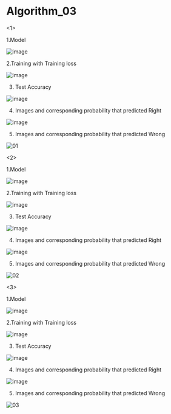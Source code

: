 # Algorithm_03
<1>

1.Model

![image](https://user-images.githubusercontent.com/65887370/173176056-4b3e4246-9fc1-426f-a92e-546721bbbfc4.png)

2.Training with Training loss

![image](https://user-images.githubusercontent.com/65887370/173176078-e8e713f6-ac98-4e8a-a387-791bb90eacda.png)

3. Test Accuracy

![image](https://user-images.githubusercontent.com/65887370/173176102-dadc0524-3d34-4287-acfa-cade2ba30c3d.png)

4. Images and corresponding probability that predicted Right

![image](https://user-images.githubusercontent.com/65887370/173176127-d9b1dd05-dd7d-4034-bae6-64f6ef3dc341.png)

5.  Images and corresponding probability that predicted Wrong

![01](https://user-images.githubusercontent.com/65887370/173175818-28e32754-da54-433f-a826-9ff826e600f6.PNG)




<2>

1.Model

![image](https://user-images.githubusercontent.com/65887370/173176207-90172bb2-7385-4ec4-afc2-109fa0194828.png)

2.Training with Training loss

![image](https://user-images.githubusercontent.com/65887370/173176224-79ae6d48-c018-4e55-ac9f-a4bda4ce5074.png)

3. Test Accuracy

![image](https://user-images.githubusercontent.com/65887370/173176242-0281426c-bbb7-4164-bbdb-4b88d5ec1313.png)

4. Images and corresponding probability that predicted Right

![image](https://user-images.githubusercontent.com/65887370/173176260-b2af021f-f88c-4448-abb3-627ab3e33dd2.png)


5.  Images and corresponding probability that predicted Wrong

![02](https://user-images.githubusercontent.com/65887370/173175851-6b5f564c-dde7-4795-9caf-433ccfbcd31a.PNG)




<3>

1.Model

![image](https://user-images.githubusercontent.com/65887370/173176277-2bf94a3a-03cb-4d22-bc77-84abf2fcf198.png)

2.Training with Training loss

![image](https://user-images.githubusercontent.com/65887370/173176287-96e74142-66f1-41ea-bd35-65b51394e0fa.png)

3. Test Accuracy

![image](https://user-images.githubusercontent.com/65887370/173176303-e9c45bdd-11bc-484c-ad13-2facd7bf2365.png)

4. Images and corresponding probability that predicted Right

![image](https://user-images.githubusercontent.com/65887370/173176317-bf472222-0f8f-4f10-9ea7-ee0149a55ac4.png)

5.  Images and corresponding probability that predicted Wrong

![03](https://user-images.githubusercontent.com/65887370/173175856-ec4c222d-16a3-4b00-8eab-2a01b9c93d1e.PNG)
